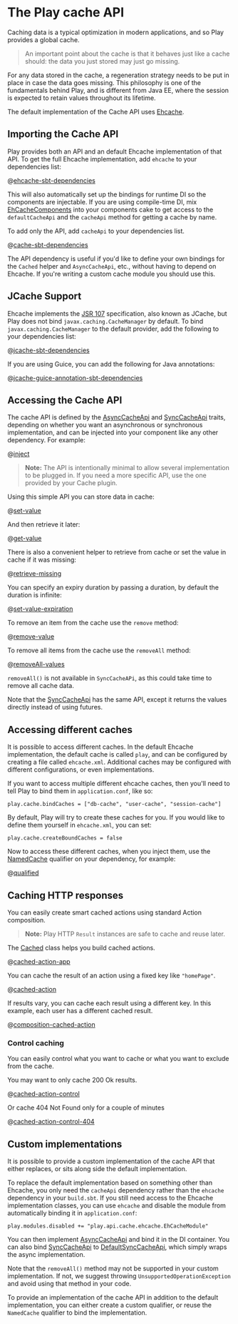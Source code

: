 <!--- Copyright (C) 2009-2017 Lightbend Inc. <https://www.lightbend.com> -->
# The Play cache API

Caching data is a typical optimization in modern applications, and so Play provides a global cache.

> An important point about the cache is that it behaves just like a cache should: the data you just stored may just go missing.

For any data stored in the cache, a regeneration strategy needs to be put in place in case the data goes missing. This philosophy is one of the fundamentals behind Play, and is different from Java EE, where the session is expected to retain values throughout its lifetime.

The default implementation of the Cache API uses [Ehcache](http://ehcache.org/).

## Importing the Cache API

Play provides both an API and an default Ehcache implementation of that API. To get the full Ehcache implementation, add `ehcache` to your dependencies list:

@[ehcache-sbt-dependencies](code/cache.sbt)

This will also automatically set up the bindings for runtime DI so the components are injectable. If you are using compile-time DI, mix [EhCacheComponents](api/scala/play/api/cache/ehcache/EhCacheComponents.html) into your components cake to get access to the `defaultCacheApi` and the `cacheApi` method for getting a cache by name.

To add only the API, add `cacheApi` to your dependencies list.

@[cache-sbt-dependencies](code/cache.sbt)

The API dependency is useful if you'd like to define your own bindings for the `Cached` helper and `AsyncCacheApi`, etc., without having to depend on Ehcache. If you're writing a custom cache module you should use this.

## JCache Support

Ehcache implements the [JSR 107](https://github.com/jsr107/jsr107spec) specification, also known as JCache, but Play does not bind `javax.caching.CacheManager` by default.  To bind `javax.caching.CacheManager` to the default provider, add the following to your dependencies list:

@[jcache-sbt-dependencies](code/cache.sbt)

If you are using Guice, you can add the following for Java annotations:

@[jcache-guice-annotation-sbt-dependencies](code/cache.sbt)

## Accessing the Cache API

The cache API is defined by the [AsyncCacheApi](api/scala/play/api/cache/AsyncCacheApi.html) and [SyncCacheApi](api/scala/play/api/cache/SyncCacheApi.html) traits, depending on whether you want an asynchronous or synchronous implementation, and can be injected into your component like any other dependency.  For example:

@[inject](code/ScalaCache.scala)

> **Note:** The API is intentionally minimal to allow several implementation to be plugged in. If you need a more specific API, use the one provided by your Cache plugin.

Using this simple API you can store data in cache:

@[set-value](code/ScalaCache.scala)

And then retrieve it later:

@[get-value](code/ScalaCache.scala)

There is also a convenient helper to retrieve from cache or set the value in cache if it was missing:

@[retrieve-missing](code/ScalaCache.scala)

You can specify an expiry duration by passing a duration, by default the duration is infinite:

@[set-value-expiration](code/ScalaCache.scala)

To remove an item from the cache use the `remove` method:

@[remove-value](code/ScalaCache.scala)

To remove all items from the cache use the `removeAll` method:

@[removeAll-values](code/ScalaCache.scala)

`removeAll()` is not available in `SyncCacheAPi`, as this could take time to remove all cache data.

Note that the [SyncCacheApi](api/scala/play/api/cache/SyncCacheApi.html) has the same API, except it returns the values directly instead of using futures.

## Accessing different caches

It is possible to access different caches. In the default Ehcache implementation, the default cache is called `play`, and can be configured by creating a file called `ehcache.xml`. Additional caches may be configured with different configurations, or even implementations.

If you want to access multiple different ehcache caches, then you'll need to tell Play to bind them in `application.conf`, like so:

    play.cache.bindCaches = ["db-cache", "user-cache", "session-cache"]

By default, Play will try to create these caches for you. If you would like to define them yourself in `ehcache.xml`, you can set:

    play.cache.createBoundCaches = false

Now to access these different caches, when you inject them, use the [NamedCache](api/java/play/cache/NamedCache.html) qualifier on your dependency, for example:

@[qualified](code/ScalaCache.scala)

## Caching HTTP responses

You can easily create smart cached actions using standard Action composition.

> **Note:** Play HTTP `Result` instances are safe to cache and reuse later.

The [Cached](api/scala/play/api/cache/Cached.html) class helps you build cached actions.

@[cached-action-app](code/ScalaCache.scala)

You can cache the result of an action using a fixed key like `"homePage"`.

@[cached-action](code/ScalaCache.scala)

If results vary, you can cache each result using a different key. In this example, each user has a different cached result.

@[composition-cached-action](code/ScalaCache.scala)

### Control caching

You can easily control what you want to cache or what you want to exclude from the cache.

You may want to only cache 200 Ok results.

@[cached-action-control](code/ScalaCache.scala)

Or cache 404 Not Found only for a couple of minutes

@[cached-action-control-404](code/ScalaCache.scala)

## Custom implementations

It is possible to provide a custom implementation of the cache API that either replaces, or sits along side the default implementation.

To replace the default implementation based on something other than Ehcache, you only need the `cacheApi` dependency rather than the `ehcache` dependency in your `build.sbt`. If you still need access to the Ehcache implementation classes, you can use `ehcache` and disable the module from automatically binding it in `application.conf`:

```
play.modules.disabled += "play.api.cache.ehcache.EhCacheModule"
```

You can then implement [AsyncCacheApi](api/java/play/cache/AsyncCacheApi.html) and bind it in the DI container. You can also bind [SyncCacheApi](api/java/play/cache/SyncCacheApi.html) to [DefaultSyncCacheApi](api/java/play/cache/DefaultSyncCacheApi.html), which simply wraps the async implementation.

Note that the `removeAll()` method may not be supported in your custom implementation. If not, we suggest throwing `UnsupportedOperationException` and avoid using that method in your code.

To provide an implementation of the cache API in addition to the default implementation, you can either create a custom qualifier, or reuse the `NamedCache` qualifier to bind the implementation.
